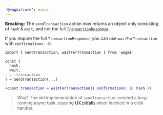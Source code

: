 ```yaml
---
'@wagmi/core': minor
---
```


**Breaking:** The `sendTransaction` action now returns an object only consisting of `hash` & `wait`, and not the full [`TransactionResponse`](https://docs.ethers.io/v5/api/providers/types/#providers-TransactionResponse).

If you require the full `TransactionResponse`, you can use `waitForTransaction` with `confirmations: 0`:

```diff
import { sendTransaction, waitForTransaction } from 'wagmi'

const {
  hash,
  wait,
- ...transaction
} = sendTransaction(...)

+const transaction = waitForTransaction({ confirmations: 0, hash })
```

> Why? The old implementation of `sendTransaction` created a long-running async task, causing [UX pitfalls](https://wagmi.sh/docs/prepare-hooks/intro#ux-pitfalls-without-prepare-hooks) when invoked in a click handler.
